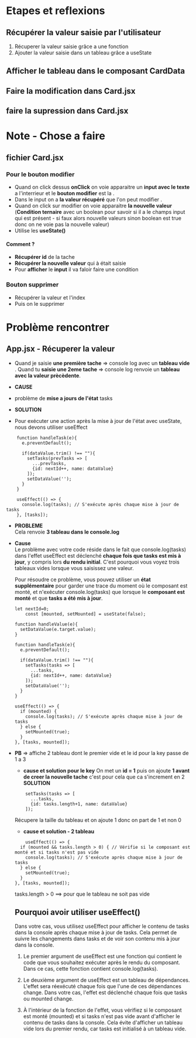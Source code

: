 # Etapes et reflexions

## Récupérer la valeur saisie par l'utilisateur 
1. Récuperer la valeur saisie grâce a une fonction 
2. Ajouter la valeur saisie dans un tableau grâce a useState 


## Afficher le tableau dans le composant CardData

## Faire la modification dans Card.jsx

## faire la supression dans Card.jsx

# Note - Chose a faire 
## fichier Card.jsx
### Pour le bouton modifier 
- Quand on click dessus **onClick** on voie apparaitre un **input avec le texte** a l'interrieur et le **bouton modifier** est la .
- Dans  le input on a **la valeur récupéré** que l'on peut modifier .
- Quand on click sur modifier on voie apparaitre **la nouvelle valeur** (**Condition ternaire** avec un boolean pour savoir si il a le champs input qui est présent - si faux alors nouvelle valeurs sinon boolean est true donc on ne voie pas la nouvelle valeur)
- Utilise les **useState()**

#### Comment ? 
- **Récupérer id** de la tache 
- **Récupérer la nouvelle valeur** qui à était saisie 
- Pour **afficher** le **input** il va faloir faire une condition 

### Bouton supprimer 
- Récupérer la valeur et l'index
- Puis on le supprimer  

# Problème rencontrer
## App.jsx - Récuperer la valeur 

- Quand je saisie **une première tache** => console log avec un **tableau vide** . Quand tu **saisie une 2eme tache** => console log renvoie un **tableau avec la valeur prècèdente**.

- **CAUSE**
- problème de **mise a jours de l'état** tasks 
- **SOLUTION**
- Pour exécuter une action après la mise à jour de l'état avec useState, nous devons utiliser useEffect

````
    function handleTask(e){
      e.preventDefault();
      
      if(dataValue.trim() !== ""){
        setTasks(prevTasks => [
          ...prevTasks,
          {id: nextId++, name: dataValue}
        ]);
        setDataValue('');
      }
    }

    useEffect(() => {
      console.log(tasks); // S'exécute après chaque mise à jour de tasks
    }, [tasks]);
````

- **PROBLEME** \
Cela renvoie **3 tableau dans le console.log** 
- **Cause** \
    Le problème avec votre code réside dans le fait que console.log(tasks) dans l'effet useEffect est déclenché **chaque fois que tasks est mis à jour**, y compris lors **du rendu initial**. C'est pourquoi vous voyez trois tableaux vides lorsque vous saisissez une valeur. 

    Pour résoudre ce problème, vous pouvez utiliser un **état supplémentaire** pour garder une trace du moment où le composant est monté, et n'exécuter console.log(tasks) que lorsque le **composant est monté** et que **tasks a été mis à jour**. 
    
    ````  
    let nextId=0;  
        const [mounted, setMounted] = useState(false);

    function handleValue(e){
      setDataValue(e.target.value);
    }
    
    function handleTask(e){
      e.preventDefault();
      
      if(dataValue.trim() !== ""){
        setTasks(tasks => [
          ...tasks,
          {id: nextId++, name: dataValue}
        ]);
        setDataValue('');
      }
    }

    useEffect(() => {
      if (mounted) {
        console.log(tasks); // S'exécute après chaque mise à jour de tasks
      } else {
        setMounted(true);
      }
    }, [tasks, mounted]);

    ````
- **PB** => affiche 2 tableau dont le premier  vide et le id pour la key passe de 1 a 3

    - **cause et solution pour le key**
    On met un **id = 1** puis on ajoute **1 avant de creer la nouvelle tache** c'est pour cela que ca s'increment en 2\
    **SOLUTION** 
    ````
        setTasks(tasks => [
          ...tasks,
          {id: tasks.length+1, name: dataValue}
        ]);
    ````
    Récupere la taille du tableau et on ajoute 1  donc on part de 1 et non 0 

    - **cause et solution - 2 tableau**
    ````    
        useEffect(() => {
      if (mounted && tasks.length > 0) { // Vérifie si le composant est monté et si tasks n'est pas vide
        console.log(tasks); // S'exécute après chaque mise à jour de tasks
      } else {
        setMounted(true);
      }
    }, [tasks, mounted]);
    ````
   tasks.length > 0 ==> pour que le tableau  ne soit pas vide 

   ## Pourquoi avoir utiliser useEffect()
   Dans votre cas, vous utilisez useEffect pour afficher le contenu de tasks dans la console après chaque mise à jour de tasks. Cela permet de suivre les changements dans tasks et de voir son contenu mis à jour dans la console. 

    1.  Le premier argument de useEffect est une fonction qui contient le code que vous souhaitez exécuter après le rendu du composant. Dans ce cas, cette fonction contient console.log(tasks).

    2. Le deuxième argument de useEffect est un tableau de dépendances. L'effet sera réexécuté chaque fois que l'une de ces dépendances change. Dans votre cas, l'effet est déclenché chaque fois que tasks ou mounted change.

    3. À l'intérieur de la fonction de l'effet, vous vérifiez si le composant est monté (mounted) et si tasks n'est pas vide avant d'afficher le contenu de tasks dans la console. Cela évite d'afficher un tableau vide lors du premier rendu, car tasks est initialisé à un tableau vide.